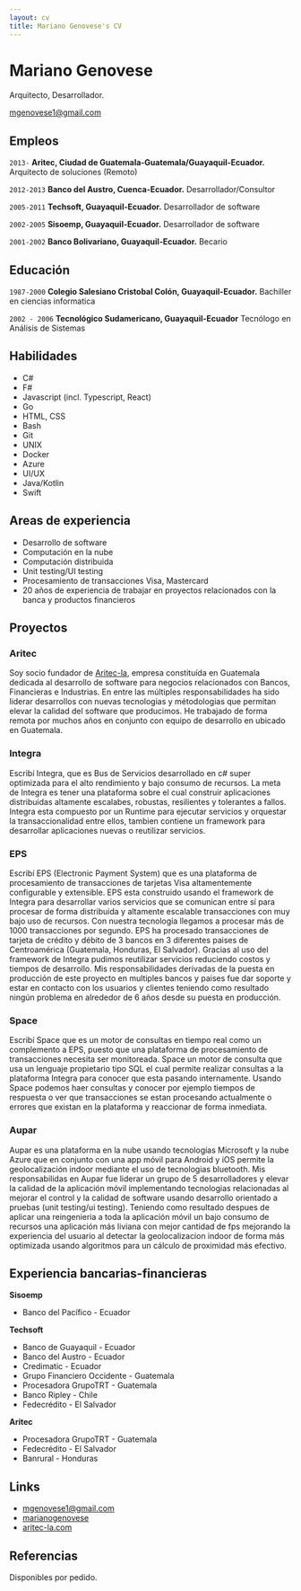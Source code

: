 ```yaml
---
layout: cv
title: Mariano Genovese's CV
---
```

# Mariano Genovese
Arquitecto, Desarrollador.

<div id="webaddress">
<a href="mgenovese1@gmail.com">mgenovese1@gmail.com</a>
</div>

## Empleos
`2013-`
__Aritec, Ciudad de Guatemala-Guatemala/Guayaquil-Ecuador.__ Arquitecto de soluciones (Remoto)

`2012-2013`
__Banco del Austro, Cuenca-Ecuador.__ Desarrollador/Consultor

`2005-2011`
__Techsoft, Guayaquil-Ecuador.__ Desarrollador de software

`2002-2005`
__Sisoemp, Guayaquil-Ecuador.__ Desarrollador de software

`2001-2002`
__Banco Bolivariano, Guayaquil-Ecuador.__ Becario

## Educación

`1987-2000`
__Colegio Salesiano Cristobal Colón, Guayaquil-Ecuador.__ Bachiller en ciencias informatica

`2002 - 2006`
__Tecnológico Sudamericano, Guayaquil-Ecuador__ Tecnólogo en Análisis de Sistemas

## Habilidades

* C#
* F#
* Javascript (incl. Typescript, React)
* Go
* HTML, CSS
* Bash
* Git
* UNIX
* Docker
* Azure
* UI/UX
* Java/Kotlin
* Swift

## Areas de experiencia

* Desarrollo de software
* Computación en la nube
* Computación distribuida
* Unit testing/UI testing
* Procesamiento de transacciones Visa, Mastercard
* 20 años de experiencia de trabajar en proyectos relacionados con la banca y productos financieros

## Proyectos

### Aritec
Soy socio fundador de [Aritec-la](http://aritec-la.com/), empresa constituída en Guatemala dedicada al desarrollo de software para negocios relacionados con Bancos, Financieras e Industrias. En entre las múltiples responsabilidades ha sido liderar desarrollos con nuevas tecnologias y métodologias que permitan elevar la calidad del software que producimos. He trabajado de forma remota por muchos años en conjunto con equipo de desarrollo en ubicado en Guatemala.

### Integra
Escribí Integra, que es Bus de Servicios desarrollado en c# super optimizada para el alto rendimiento y bajo consumo de recursos. La meta de Integra es tener una plataforma sobre el cual construir aplicaciones distribuidas altamente escalabes, robustas, resilientes y tolerantes a fallos. Integra esta compuesto por un Runtime para ejecutar servicios y orquestar la transaccionalidad entre ellos, tambien contiene un framework para desarrollar aplicaciones nuevas o reutilizar servicios.

### EPS
Escribí EPS (Electronic Payment System) que es una plataforma de procesamiento de transacciones de tarjetas Visa altamentemente configurable y extensible. EPS esta construido usando el framework de Integra para desarrollar varios servicios que se comunican entre sí para procesar de forma distribuida y altamente escalable transacciones con muy bajo uso de recursos. Con nuestra tecnología llegamos a procesar más de 1000 transacciones por segundo. EPS ha procesado transacciones de tarjeta de crédito y débito de 3 bancos en 3 diferentes paises de Centroamérica (Guatemala, Honduras, El Salvador). Gracias al uso del framework de Integra pudimos reutilizar servicios reduciendo costos y tiempos de desarrollo. Mis responsabilidades derivadas de la puesta en producción de este proyecto en multiples bancos y paises fue dar soporte y estar en contacto con los usuarios y clientes teniendo como resultado ningún problema en alrededor de 6 años desde su puesta en producción.

### Space
Escribí Space que es un motor de consultas en tiempo real como un complemento a EPS, puesto que una plataforma de procesamiento de transacciones necesita ser monitoreada. Space un motor de consulta que usa un lenguaje propietario tipo SQL el cual permite realizar consultas a la plataforma Integra para conocer que esta pasando internamente. Usando Space podemos haer consultas y conocer por ejemplo tiempos de respuesta o ver que transacciones se estan procesando actualmente o errores que existan en la plataforma y reaccionar de forma inmediata. 

### Aupar
Aupar es una plataforma en la nube usando tecnologías Microsoft y la nube Azure que en conjunto con una app móvil para Android y iOS permite la geolocalización indoor mediante el uso de tecnologias bluetooth. Mis responsabilidas en Aupar fue liderar un grupo de 5 desarrolladores y elevar la calidad de la aplicación móvil implementando tecnologias relacionadas al mejorar el control y la calidad de software usando desarrollo orientado a pruebas (unit testing/ui testing). Teniendo como resultado despues de aplicar una reingenieria a toda la aplicación móvil un bajo consumo de recursos una aplicación más liviana con mejor cantidad de fps mejorando la experiencia del usuario al detectar la geolocalizacion indoor de forma más optimizada usando algoritmos para un cálculo de proximidad más efectivo.

## Experiencia bancarias-financieras
__Sisoemp__
- Banco del Pacífico - Ecuador

__Techsoft__
- Banco de Guayaquil - Ecuador
- Banco del Austro - Ecuador
- Credimatic - Ecuador
- Grupo Financiero Occidente - Guatemala
- Procesadora GrupoTRT - Guatemala
- Banco Ripley - Chile
- Fedecrédito - El Salvador

__Aritec__
- Procesadora GrupoTRT - Guatemala
- Fedecrédito - El Salvador
- Banrural - Honduras


## Links

<!-- fa are fontawesome, ai are academicons -->
* <i class="fa fa-envelope"></i> <a href="mailto:mgenovese1@gmail.com">mgenovese1@gmail.com</a><br />
* <i class="fa fa-github"></i> <a href="http://github.com/marianogenovese">marianogenovese</a><br />
* <i class="fa fa-home"></i> <a href="https://aritec-la.com/">aritec-la.com</a><br />

## Referencias

Disponibles por pedido.

<!-- ### Footer

Last updated: Ene 2021 -->


